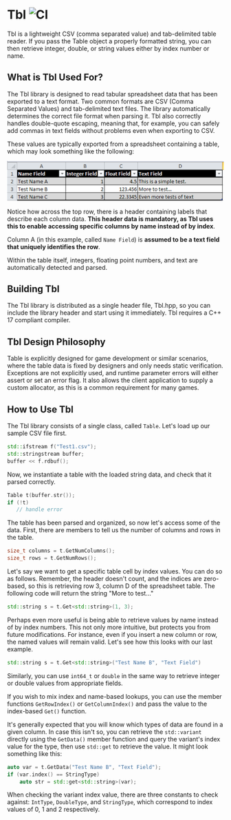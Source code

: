 # Tbl ![CI](https://github.com/JamesBoer/Jinx/workflows/CI/badge.svg)
Tbl is a lightweight CSV (comma separated value) and tab-delimited table reader.  If you pass the Table object a properly formatted string, you can then retrieve integer, double, or string values either by index number or name.

## What is Tbl Used For?
The Tbl library is designed to read tabular spreadsheet data that has been exported to a text format.  Two common formats are CSV (Comma Separated Values) and tab-delimited text files.  The library automatically determines the correct file format when parsing it.  Tbl also correctly handles double-quote escaping, meaning that, for example, you can safely add commas in text fields without problems even when exporting to CSV.

These values are typically exported from a spreadsheet containing a table, which may look something like the following:

![Table Image](Data/Img1.png)

Notice how across the top row, there is a header containing labels that describe each column data.  **This header data is mandatory, as Tbl uses this to enable accessing specific columns by name instead of by index**.  

Column A (in this example, called ```Name Field```) is **assumed to be a text field that uniquely identifies the row**.  

Within the table itself, integers, floating point numbers, and text are automatically detected and parsed.

## Building Tbl
The Tbl library is distributed as a single header file, Tbl.hpp, so you can include the library header and start using it immediately.  Tbl requires a C++ 17 compliant compiler.

## Tbl Design Philosophy
Table is explicitly designed for game development or similar scenarios, where the table data is fixed by designers and only needs static verification.  Exceptions are not explicitly used, and runtime parameter errors will either assert or set an error flag.  It also allows the client application to supply a custom allocator, as this is a common requirement for many games.

## How to Use Tbl
The Tbl library consists of a single class, called ```Table```.  Let's load up our sample CSV file first.

``` c++
std::ifstream f("Test1.csv");
std::stringstream buffer;
buffer << f.rdbuf();
```    
    
Now, we instantiate a table with the loaded string data, and check that it parsed correctly.

``` c++
Table t(buffer.str());
if (!t)
   // handle error
```

The table has been parsed and organized, so now let's access some of the data.  First, there are members to tell us the number of columns and rows in the table.  

``` c++
size_t columns = t.GetNumColumns();
size_t rows = t.GetNumRows();
```

Let's say we want to get a specific table cell by index values.  You can do so as follows.  Remember, the header doesn't count, and the indices are zero-based, so this is retrieving row 3, column D of the spreadsheet table.  The following code will return the string "More to test..."  

``` c++
std::string s = t.Get<std::string>(1, 3);
```

Perhaps even more useful is being able to retrieve values by name instead of by index numbers.  This not only more intuitive, but protects you from future modifications.  For instance, even if you insert a new column or row, the named values will remain valid.  Let's see how this looks with our last example.

``` c++
std::string s = t.Get<std::string>("Test Name B", "Text Field")
```

Similarly, you can use ```int64_t``` or ```double``` in the same way to retrieve integer or double values from appropriate fields.

If you wish to mix index and name-based lookups, you can use the member functions ```GetRowIndex()``` or ```GetColumnIndex()``` and pass the value to the index-based ```Get()``` function.

It's generally expected that you will know which types of data are found in a given column.  In case this isn't so, you can retrieve the ```std::variant``` directly using the ```GetData()``` member function and query the variant's index value for the type, then use ```std::get``` to retrieve the value.  It might look something like this:

``` c++
auto var = t.GetData("Test Name B", "Text Field");
if (var.index() == StringType)
    auto str = std::get<std::string>(var);
```

When checking the variant index value, there are three constants to check against: ```IntType```, ```DoubleType```, and ```StringType```, which correspond to index values of 0, 1 and 2 respectively.


